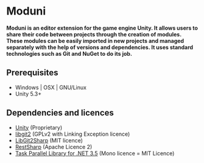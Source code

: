 # Moduni

**Moduni is an editor extension for the game engine Unity. It allows users to share their code between projects through the creation of modules. These modules can be easily imported in new projects and managed separately with the help of versions and dependencies. It uses standard technologies such as Git and NuGet to do its job.**

## Prerequisites

- Windows | OSX | GNU/Linux
- Unity 5.3+

## Dependencies and licences

- [Unity][Unity] (Proprietary)
- [libgit2][libgit2] (GPLv2 with Linking Exception licence)
- [LibGit2Sharp][LibGit2Sharp] (MIT licence)
- [RestSharp][RestSharp] (Apache Licence 2)
- [Task Parallel Library for .NET 3.5][Task Parallel Library for .NET 3.5] (Mono licence = MIT Licence)

[Unity]: https://unity3d.com/
[libgit2]: http://libgit2.github.com/
[LibGit2Sharp]: https://github.com/libgit2/libgit2sharp
[RestSharp]: http://restsharp.org/
[Task Parallel Library for .NET 3.5]: https://www.nuget.org/packages/System.Threading.Tasks.Unofficial/